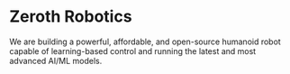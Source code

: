 # Zeroth Robotics

We are building a powerful, affordable, and open-source humanoid robot capable of learning-based control and running the latest and most advanced AI/ML models.
